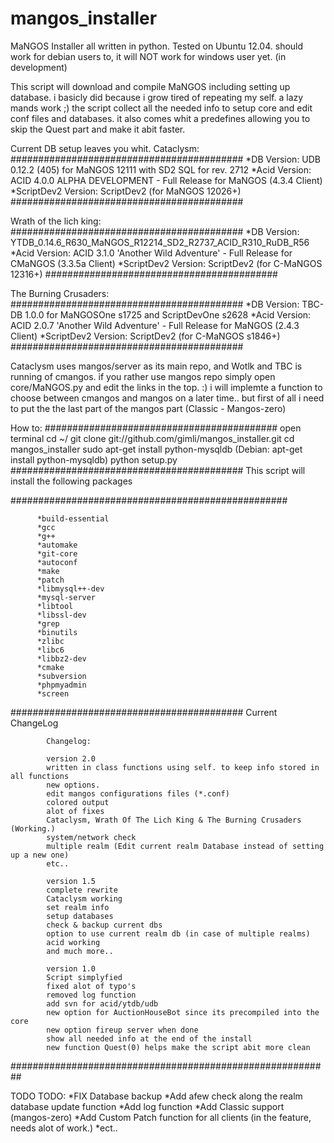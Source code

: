 mangos_installer
================

MaNGOS Installer all written in python.
Tested on Ubuntu 12.04.
should work for debian users to, it will NOT work for windows user yet. (in development)

This script will download and compile MaNGOS including setting up database.
i basicly did because i grow tired of repeating my self. a lazy mands work ;)
the script collect all the needed info to setup core and edit conf files and databases.
it also comes whit a predefines allowing you to skip the Quest part and make it abit faster.

Current DB setup leaves you whit.
Cataclysm:
##########################################
          *DB Version: UDB 0.12.2 (405) for MaNGOS 12111 with SD2 SQL for rev. 2712
          *Acid Version: ACID 4.0.0 ALPHA DEVELOPMENT - Full Release for MaNGOS (4.3.4 Client) 
          *ScriptDev2 Version: ScriptDev2 (for MaNGOS 12026+)
##########################################


Wrath of the lich king:
##########################################
          *DB Version: YTDB_0.14.6_R630_MaNGOS_R12214_SD2_R2737_ACID_R310_RuDB_R56
          *Acid Version: ACID 3.1.0 'Another Wild Adventure' - Full Release for CMaNGOS (3.3.5a Client)
          *ScriptDev2 Version: ScriptDev2 (for C-MaNGOS 12316+)
##########################################

The Burning Crusaders:
##########################################
          *DB Version: TBC-DB 1.0.0 for MaNGOSOne s1725 and ScriptDevOne s2628
          *Acid Version: ACID 2.0.7 'Another Wild Adventure' - Full Release for MaNGOS (2.4.3 Client)
          *ScriptDev2 Version: ScriptDev2 (for C-MaNGOS s1846+)
##########################################

Cataclysm uses mangos/server as its main repo, and Wotlk and TBC is running of cmangos. if you rather use mangos repo simply open core/MaNGOS.py and edit the links in the top. :)
i will implemte a function to choose between cmangos and mangos on a later time.. but first of all i need to put the the last part of the mangos part (Classic - Mangos-zero)

How to:
##########################################
          open terminal
          cd ~/
          git clone git://github.com/gimli/mangos_installer.git
          cd mangos_installer
          sudo apt-get install python-mysqldb (Debian: apt-get install python-mysqldb)
          python setup.py
##########################################
This script will install the following packages 

##################################################

          *build-essential 
          *gcc 
          *g++ 
          *automake 
          *git-core 
          *autoconf 
          *make 
          *patch 
          *libmysql++-dev 
          *mysql-server 
          *libtool 
          *libssl-dev 
          *grep 
          *binutils 
          *zlibc 
          *libc6 
          *libbz2-dev 
          *cmake 
          *subversion 
          *phpmyadmin
          *screen

##########################################
Current ChangeLog

            Changelog:
            
            version 2.0
            written in class functions using self. to keep info stored in all functions
            new options.
            edit mangos configurations files (*.conf)
            colored output
            alot of fixes
            Cataclysm, Wrath Of The Lich King & The Burning Crusaders (Working.)
            system/network check
            multiple realm (Edit current realm Database instead of setting up a new one)
            etc..

            version 1.5
            complete rewrite
            Cataclysm working
            set realm info
            setup databases
            check & backup current dbs
            option to use current realm db (in case of multiple realms)
            acid working
            and much more..
 
            version 1.0
            Script simplyfied
            fixed alot of typo's
            removed log function
            add svn for acid/ytdb/udb
            new option for AuctionHouseBot since its precompiled into the core
            new option fireup server when done
            show all needed info at the end of the install
            new function Quest(0) helps make the script abit more clean

##########################################################

TODO
            TODO:
            *FIX Database backup
            *Add afew check along the realm database update function
            *Add log function
            *Add Classic support (mangos-zero)
            *Add Custom Patch function for all clients (in the feature, needs alot of work.)
            *ect..  
